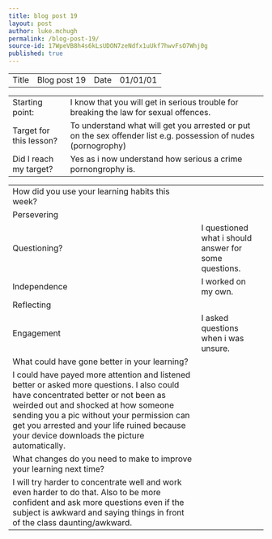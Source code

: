 ```yaml
---
title: blog post 19
layout: post
author: luke.mchugh
permalink: /blog-post-19/
source-id: 17WpeVB8h4s6kLsUDON7zeNdfx1uUkf7hwvFsO7Whj0g
published: true
---
```

<table>
  <tr>
    <td>Title</td>
    <td>Blog post 19</td>
    <td>Date</td>
    <td>01/01/01</td>
  </tr>
</table>


<table>
  <tr>
    <td>Starting point:</td>
    <td>I know that you will get in serious trouble for breaking the law for sexual offences.</td>
  </tr>
  <tr>
    <td>Target for this lesson?</td>
    <td>To understand what will get you arrested or put on the sex offender list e.g. possession of nudes (pornogrophy)</td>
  </tr>
  <tr>
    <td>Did I reach my target? </td>
    <td>Yes as i now understand how serious a crime pornongrophy is.</td>
  </tr>
</table>


<table>
  <tr>
    <td>How did you use your learning habits this week?</td>
    <td></td>
  </tr>
  <tr>
    <td>Persevering</td>
    <td></td>
  </tr>
  <tr>
    <td>Questioning?</td>
    <td>I questioned what i should answer for some questions.</td>
  </tr>
  <tr>
    <td>Independence</td>
    <td>I worked on my own.</td>
  </tr>
  <tr>
    <td>Reflecting</td>
    <td>   </td>
  </tr>
  <tr>
    <td>Engagement</td>
    <td>I asked questions when i was unsure.</td>
  </tr>
  <tr>
    <td>What could have gone better in your learning?</td>
    <td></td>
  </tr>
  <tr>
    <td>I could have payed more attention and listened better or asked more questions. I also could have concentrated better or not been as weirded out and shocked at how someone sending you a pic without your permission can get you arrested and your life ruined because your device downloads the picture automatically.  </td>
    <td></td>
  </tr>
  <tr>
    <td>What changes do you need to make to improve your learning next time?</td>
    <td></td>
  </tr>
  <tr>
    <td>I will try harder to concentrate well  and work even harder to do that. Also to be more confident and ask more questions even if the subject is awkward and saying things in front of the class daunting/awkward.</td>
    <td></td>
  </tr>
</table>


